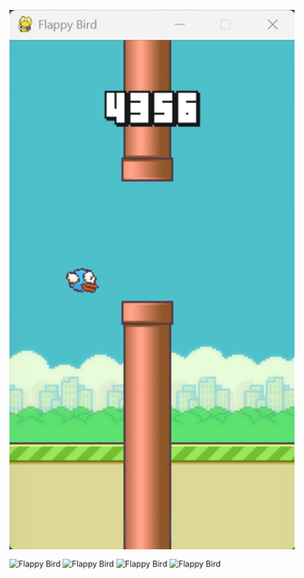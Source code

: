 ![hello](https://github.com/Mahendra-Singh-Thakur/check/blob/main/Screenshot%202025-05-28%20083447.png)


<img src="[images/flappybird.png](https://github.com/Mahendra-Singh-Thakur/check/blob/main/Screenshot%202025-05-28%20083447.png)" alt="Flappy Bird" width="100"/>
<img src="[images/flappybird.png](https://github.com/Mahendra-Singh-Thakur/check/blob/main/Screenshot%202025-05-28%20083447.png)" alt="Flappy Bird" width="200"/>
<img src="[images/flappybird.png](https://github.com/Mahendra-Singh-Thakur/check/blob/main/Screenshot%202025-05-28%20083447.png)" alt="Flappy Bird" width="300"/>
<img src="[images/flappybird.png](https://github.com/Mahendra-Singh-Thakur/check/blob/main/Screenshot%202025-05-28%20083447.png)" alt="Flappy Bird" width="400"/>


